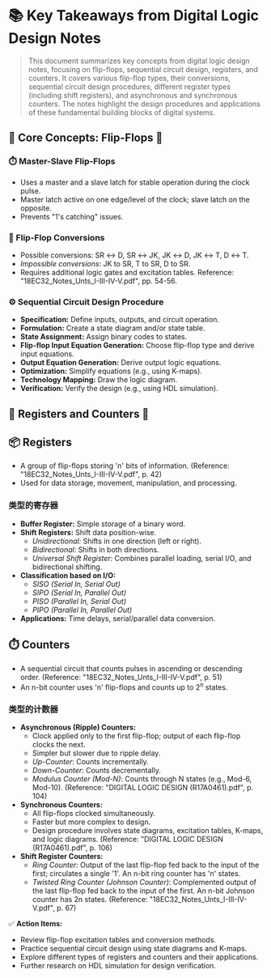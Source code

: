 # 📚 Key Takeaways from Digital Logic Design Notes

> This document summarizes key concepts from digital logic design notes, focusing on flip-flops, sequential circuit design, registers, and counters.  It covers various flip-flop types, their conversions, sequential circuit design procedures, different register types (including shift registers), and asynchronous and synchronous counters.  The notes highlight the design procedures and applications of these fundamental building blocks of digital systems.

## 🧠 Core Concepts: Flip-Flops 🔄

### ⏱️ Master-Slave Flip-Flops
*   Uses a master and a slave latch for stable operation during the clock pulse.
*   Master latch active on one edge/level of the clock; slave latch on the opposite.
*   Prevents "1's catching" issues.

### 🔄 Flip-Flop Conversions
*   Possible conversions: SR ↔ D, SR ↔ JK, JK ↔ D, JK ↔ T, D ↔ T.
*   *Impossible conversions*: JK to SR, T to SR, D to SR.
*   Requires additional logic gates and excitation tables.  Reference: "18EC32_Notes_Unts_I-III-IV-V.pdf", pp. 54-56.

### ⚙️ Sequential Circuit Design Procedure
*   **Specification:** Define inputs, outputs, and circuit operation.
*   **Formulation:** Create a state diagram and/or state table.
*   **State Assignment:** Assign binary codes to states.
*   **Flip-flop Input Equation Generation:** Choose flip-flop type and derive input equations.
*   **Output Equation Generation:** Derive output logic equations.
*   **Optimization:** Simplify equations (e.g., using K-maps).
*   **Technology Mapping:** Draw the logic diagram.
*   **Verification:** Verify the design (e.g., using HDL simulation).


## 💾 Registers and Counters 🧮

## 📦 Registers
*   A group of flip-flops storing 'n' bits of information. (Reference: "18EC32_Notes_Unts_I-III-IV-V.pdf", p. 42)
*   Used for data storage, movement, manipulation, and processing.

### 类型的寄存器
*   **Buffer Register:** Simple storage of a binary word.
*   **Shift Registers:**  Shift data position-wise.
    *   *Unidirectional:* Shifts in one direction (left or right).
    *   *Bidirectional:* Shifts in both directions.
    *   *Universal Shift Register:* Combines parallel loading, serial I/O, and bidirectional shifting.
*   **Classification based on I/O:**
    *   *SISO (Serial In, Serial Out)*
    *   *SIPO (Serial In, Parallel Out)*
    *   *PISO (Parallel In, Serial Out)*
    *   *PIPO (Parallel In, Parallel Out)*
*   **Applications:** Time delays, serial/parallel data conversion.


## ⏱️ Counters
*   A sequential circuit that counts pulses in ascending or descending order. (Reference: "18EC32_Notes_Unts_I-III-IV-V.pdf", p. 51)
*   An n-bit counter uses 'n' flip-flops and counts up to 2<sup>n</sup> states.

### 类型的计数器
*   **Asynchronous (Ripple) Counters:**
    *   Clock applied only to the first flip-flop; output of each flip-flop clocks the next.
    *   Simpler but slower due to ripple delay.
    *   *Up-Counter*: Counts incrementally.
    *   *Down-Counter*: Counts decrementally.
    *   *Modulus Counter (Mod-N)*: Counts through N states (e.g., Mod-6, Mod-10).  (Reference: "DIGITAL LOGIC DESIGN (R17A0461).pdf", p. 104)
*   **Synchronous Counters:**
    *   All flip-flops clocked simultaneously.
    *   Faster but more complex to design.
    *   Design procedure involves state diagrams, excitation tables, K-maps, and logic diagrams. (Reference: "DIGITAL LOGIC DESIGN (R17A0461).pdf", p. 106)
*   **Shift Register Counters:**
    *   *Ring Counter:* Output of the last flip-flop fed back to the input of the first; circulates a single '1'. An n-bit ring counter has 'n' states.
    *   *Twisted Ring Counter (Johnson Counter)*: Complemented output of the last flip-flop fed back to the input of the first.  An n-bit Johnson counter has 2n states. (Reference: "18EC32_Notes_Unts_I-III-IV-V.pdf", p. 67)


✅ **Action Items:**

*   Review flip-flop excitation tables and conversion methods.
*   Practice sequential circuit design using state diagrams and K-maps.
*   Explore different types of registers and counters and their applications.
*   Further research on HDL simulation for design verification.

